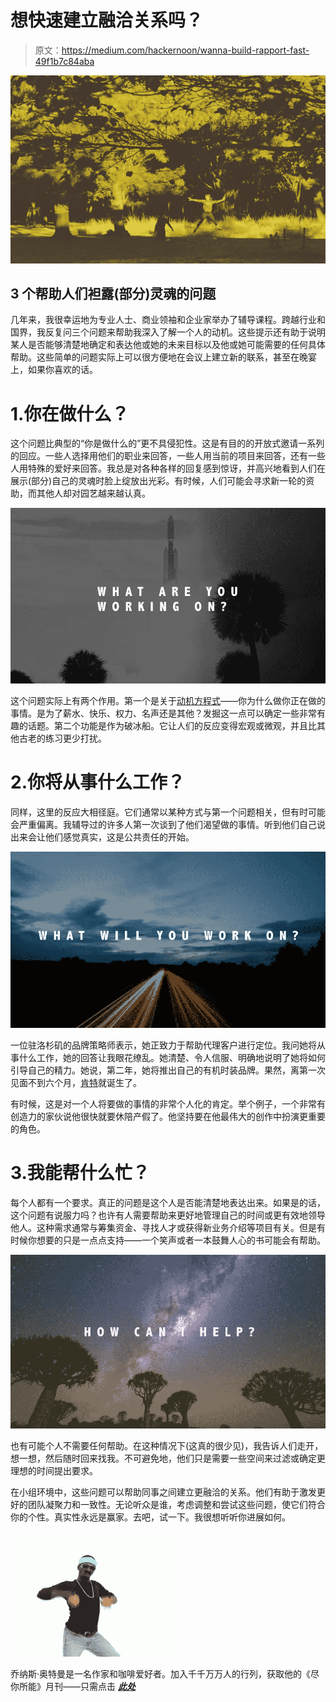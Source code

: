 # 想快速建立融洽关系吗？

> 原文：<https://medium.com/hackernoon/wanna-build-rapport-fast-49f1b7c84aba>

![](img/c6e3cb55b4ecd3d00df4ce5fd8ad9e1c.png)

## **3 个帮助人们袒露(部分)灵魂的问题**

几年来，我很幸运地为专业人士、商业领袖和企业家举办了辅导课程。跨越行业和国界，我反复问三个问题来帮助我深入了解一个人的动机。这些提示还有助于说明某人是否能够清楚地确定和表达他或她的未来目标以及他或她可能需要的任何具体帮助。这些简单的问题实际上可以很方便地在会议上建立新的联系，甚至在晚宴上，如果你喜欢的话。

# 1.你在做什么？

这个问题比典型的“你是做什么的”更不具侵犯性。这是有目的的开放式邀请一系列的回应。一些人选择用他们的职业来回答，一些人用当前的项目来回答，还有一些人用特殊的爱好来回答。我总是对各种各样的回复感到惊讶，并高兴地看到人们在展示(部分)自己的灵魂时脸上绽放出光彩。有时候，人们可能会寻求新一轮的资助，而其他人却对园艺越来越认真。

![](img/f752261f0576b704c229486d2670864f.png)

这个问题实际上有两个作用。第一个是关于[动机方程式](https://www.washingtonpost.com/news/on-leadership/wp/2016/11/25/what-companies-get-wrong-about-motivating-their-people/?utm_term=.be3edf0860ab)——你为什么做你正在做的事情。是为了薪水、快乐、权力、名声还是其他？发掘这一点可以确定一些非常有趣的话题。第二个功能是作为破冰船。它让人们的反应变得宏观或微观，并且比其他古老的练习更少打扰。

# 2.你将从事什么工作？

同样，这里的反应大相径庭。它们通常以某种方式与第一个问题相关，但有时可能会严重偏离。我辅导过的许多人第一次谈到了他们渴望做的事情。听到他们自己说出来会让他们感觉真实，这是公共责任的开始。

![](img/d607352d9c0c543f466154760486259d.png)

一位驻洛杉矶的品牌策略师表示，她正致力于帮助代理客户进行定位。我问她将从事什么工作，她的回答让我眼花缭乱。她清楚、令人信服、明确地说明了她将如何引导自己的精力。她说，第二年，她将推出自己的有机时装品牌。果然，离第一次见面不到六个月，[肯特](http://www.kentwoman.com/)就诞生了。

有时候，这是对一个人将要做的事情的非常个人化的肯定。举个例子，一个非常有创造力的家伙说他很快就要休陪产假了。他坚持要在他最伟大的创作中扮演更重要的角色。

# 3.我能帮什么忙？

每个人都有一个要求。真正的问题是这个人是否能清楚地表达出来。如果是的话，这个问题有说服力吗？也许有人需要帮助来更好地管理自己的时间或更有效地领导他人。这种需求通常与筹集资金、寻找人才或获得新业务介绍等项目有关。但是有时候你想要的只是一点点支持——一个笑声或者一本鼓舞人心的书可能会有帮助。

![](img/73f9a7b6db15ad0fe637e55351359ac3.png)

也有可能个人不需要任何帮助。在这种情况下(这真的很少见)，我告诉人们走开，想一想，然后随时回来找我。不可避免地，他们只是需要一些空间来过滤或确定更理想的时间提出要求。

在小组环境中，这些问题可以帮助同事之间建立更融洽的关系。他们有助于激发更好的团队凝聚力和一致性。无论听众是谁，考虑调整和尝试这些问题，使它们符合你的个性。真实性永远是赢家。去吧，试一下。我很想听听你进展如何。

![](img/a340c598541f009f46320c41311d6585.png)

乔纳斯·奥特曼是一名作家和咖啡爱好者。加入千千万万人的行列，获取他的《尽你所能》月刊——只需点击 [***此处***](https://www.jonasaltman.com/newsletter)